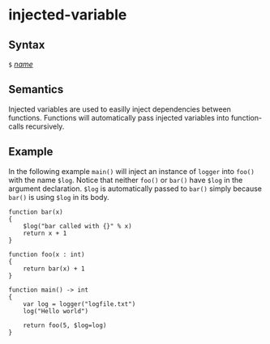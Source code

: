 # injected-variable

## Syntax

`$` [_name_](name.md)

## Semantics
Injected variables are used to easilly inject dependencies between functions.
Functions will automatically pass injected variables into function-calls recursively.

## Example

In the following example `main()` will inject an instance of `logger` into `foo()` with the
name `$log`. Notice that neither `foo()` or `bar()` have `$log` in the argument declaration.
`$log` is automatically passed to `bar()` simply because `bar()` is using `$log` in its body.
```
function bar(x)
{
    $log("bar called with {}" % x)
    return x + 1
}

function foo(x : int)
{
    return bar(x) + 1
}

function main() -> int
{
    var log = logger("logfile.txt")
    log("Hello world")

    return foo(5, $log=log)
}
```
